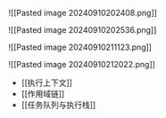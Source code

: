 ![[Pasted image 20240910202408.png]]




![[Pasted image 20240910202536.png]]



![[Pasted image 20240910211123.png]]

![[Pasted image 20240910212022.png]]


- [[执行上下文]]
- [[作用域链]]
- [[任务队列与执行栈]]